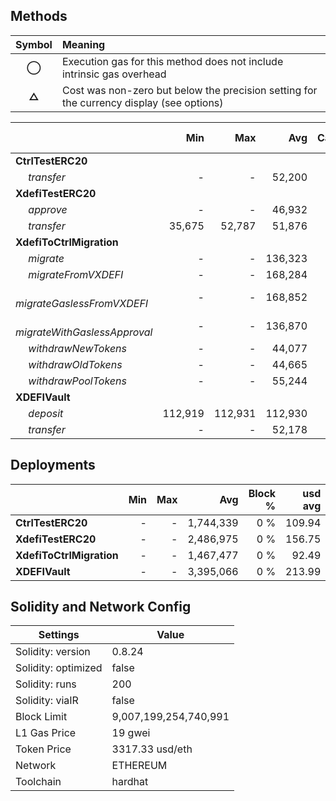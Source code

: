 ## Methods
| **Symbol** | **Meaning**                                                                              |
| :--------: | :--------------------------------------------------------------------------------------- |
|    **◯**   | Execution gas for this method does not include intrinsic gas overhead                    |
|    **△**   | Cost was non-zero but below the precision setting for the currency display (see options) |

|                                     |     Min |     Max |     Avg | Calls | usd avg |
| :---------------------------------- | ------: | ------: | ------: | ----: | ------: |
| **CtrlTestERC20**                   |         |         |         |       |         |
|        *transfer*                   |       - |       - |  52,200 |    24 |    3.29 |
| **XdefiTestERC20**                  |         |         |         |       |         |
|        *approve*                    |       - |       - |  46,932 |     6 |    2.96 |
|        *transfer*                   |  35,675 |  52,787 |  51,876 |    19 |    3.27 |
| **XdefiToCtrlMigration**            |         |         |         |       |         |
|        *migrate*                    |       - |       - | 136,323 |     5 |    8.59 |
|        *migrateFromVXDEFI*          |       - |       - | 168,284 |     5 |   10.61 |
|        *migrateGaslessFromVXDEFI*   |       - |       - | 168,852 |     5 |   10.64 |
|        *migrateWithGaslessApproval* |       - |       - | 136,870 |     5 |    8.63 |
|        *withdrawNewTokens*          |       - |       - |  44,077 |     1 |    2.78 |
|        *withdrawOldTokens*          |       - |       - |  44,665 |     1 |    2.82 |
|        *withdrawPoolTokens*         |       - |       - |  55,244 |     1 |    3.48 |
| **XDEFIVault**                      |         |         |         |       |         |
|        *deposit*                    | 112,919 | 112,931 | 112,930 |    12 |    7.12 |
|        *transfer*                   |       - |       - |  52,178 |     2 |    3.29 |

## Deployments
|                          | Min | Max  |       Avg | Block % | usd avg |
| :----------------------- | --: | ---: | --------: | ------: | ------: |
| **CtrlTestERC20**        |   - |    - | 1,744,339 |     0 % |  109.94 |
| **XdefiTestERC20**       |   - |    - | 2,486,975 |     0 % |  156.75 |
| **XdefiToCtrlMigration** |   - |    - | 1,467,477 |     0 % |   92.49 |
| **XDEFIVault**           |   - |    - | 3,395,066 |     0 % |  213.99 |

## Solidity and Network Config
| **Settings**        | **Value**             |
| ------------------- | --------------------- |
| Solidity: version   | 0.8.24                |
| Solidity: optimized | false                 |
| Solidity: runs      | 200                   |
| Solidity: viaIR     | false                 |
| Block Limit         | 9,007,199,254,740,991 |
| L1 Gas Price        | 19 gwei               |
| Token Price         | 3317.33 usd/eth       |
| Network             | ETHEREUM              |
| Toolchain           | hardhat               |

